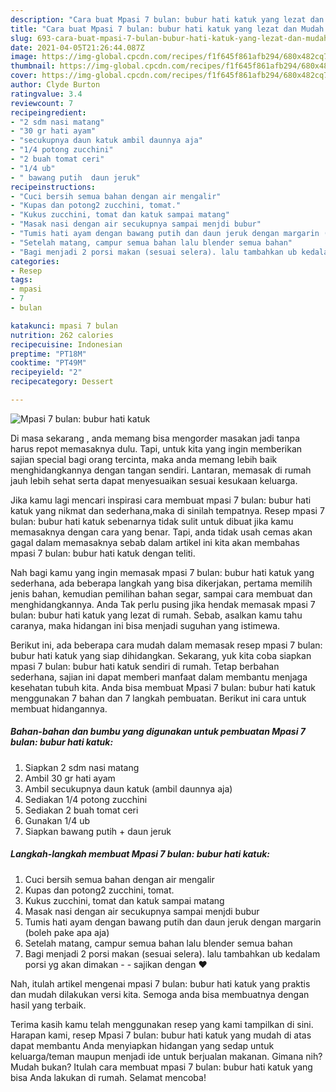 ```yaml
---
description: "Cara buat Mpasi 7 bulan: bubur hati katuk yang lezat dan Mudah Dibuat"
title: "Cara buat Mpasi 7 bulan: bubur hati katuk yang lezat dan Mudah Dibuat"
slug: 693-cara-buat-mpasi-7-bulan-bubur-hati-katuk-yang-lezat-dan-mudah-dibuat
date: 2021-04-05T21:26:44.087Z
image: https://img-global.cpcdn.com/recipes/f1f645f861afb294/680x482cq70/mpasi-7-bulan-bubur-hati-katuk-foto-resep-utama.jpg
thumbnail: https://img-global.cpcdn.com/recipes/f1f645f861afb294/680x482cq70/mpasi-7-bulan-bubur-hati-katuk-foto-resep-utama.jpg
cover: https://img-global.cpcdn.com/recipes/f1f645f861afb294/680x482cq70/mpasi-7-bulan-bubur-hati-katuk-foto-resep-utama.jpg
author: Clyde Burton
ratingvalue: 3.4
reviewcount: 7
recipeingredient:
- "2 sdm nasi matang"
- "30 gr hati ayam"
- "secukupnya daun katuk ambil daunnya aja"
- "1/4 potong zucchini"
- "2 buah tomat ceri"
- "1/4 ub"
- " bawang putih  daun jeruk"
recipeinstructions:
- "Cuci bersih semua bahan dengan air mengalir"
- "Kupas dan potong2 zucchini, tomat."
- "Kukus zucchini, tomat dan katuk sampai matang"
- "Masak nasi dengan air secukupnya sampai menjdi bubur"
- "Tumis hati ayam dengan bawang putih dan daun jeruk dengan margarin (boleh pake apa aja)"
- "Setelah matang, campur semua bahan lalu blender semua bahan"
- "Bagi menjadi 2 porsi makan (sesuai selera). lalu tambahkan ub kedalam porsi yg akan dimakan  sajikan dengan ❤️"
categories:
- Resep
tags:
- mpasi
- 7
- bulan

katakunci: mpasi 7 bulan 
nutrition: 262 calories
recipecuisine: Indonesian
preptime: "PT18M"
cooktime: "PT49M"
recipeyield: "2"
recipecategory: Dessert

---
```



![Mpasi 7 bulan: bubur hati katuk](https://img-global.cpcdn.com/recipes/f1f645f861afb294/680x482cq70/mpasi-7-bulan-bubur-hati-katuk-foto-resep-utama.jpg)

Di masa  sekarang , anda memang bisa mengorder masakan jadi tanpa harus repot memasaknya dulu. Tapi, untuk kita yang ingin memberikan sajian special bagi orang tercinta, maka anda memang lebih baik menghidangkannya dengan tangan sendiri. Lantaran, memasak di rumah jauh lebih sehat serta dapat menyesuaikan sesuai kesukaan keluarga.

Jika kamu lagi mencari inspirasi cara membuat mpasi 7 bulan: bubur hati katuk yang nikmat dan sederhana,maka di sinilah tempatnya. Resep mpasi 7 bulan: bubur hati katuk  sebenarnya tidak sulit untuk dibuat jika kamu memasaknya dengan cara yang benar. Tapi, anda tidak usah cemas akan gagal dalam memasaknya 
sebab dalam artikel ini kita akan membahas mpasi 7 bulan: bubur hati katuk dengan teliti.  



Nah bagi kamu yang ingin memasak mpasi 7 bulan: bubur hati katuk yang sederhana, ada beberapa langkah yang bisa dikerjakan, pertama memilih jenis bahan, kemudian pemilihan bahan segar, sampai cara membuat dan menghidangkannya. Anda Tak perlu pusing jika hendak memasak mpasi 7 bulan: bubur hati katuk yang lezat di rumah. Sebab, asalkan kamu  tahu caranya, maka hidangan ini bisa menjadi suguhan yang istimewa.

Berikut ini, ada beberapa cara mudah dalam memasak resep mpasi 7 bulan: bubur hati katuk yang siap dihidangkan. Sekarang, yuk kita coba siapkan mpasi 7 bulan: bubur hati katuk sendiri di rumah. Tetap berbahan sederhana, sajian ini dapat memberi manfaat dalam membantu menjaga kesehatan tubuh kita. Anda bisa membuat Mpasi 7 bulan: bubur hati katuk menggunakan 7 bahan dan 7 langkah pembuatan. Berikut ini cara untuk membuat hidangannya.

<!--inarticleads1-->

##### Bahan-bahan dan bumbu yang digunakan untuk pembuatan Mpasi 7 bulan: bubur hati katuk:

1. Siapkan 2 sdm nasi matang
1. Ambil 30 gr hati ayam
1. Ambil secukupnya daun katuk (ambil daunnya aja)
1. Sediakan 1/4 potong zucchini
1. Sediakan 2 buah tomat ceri
1. Gunakan 1/4 ub
1. Siapkan  bawang putih + daun jeruk




<!--inarticleads2-->

##### Langkah-langkah membuat Mpasi 7 bulan: bubur hati katuk:

1. Cuci bersih semua bahan dengan air mengalir
1. Kupas dan potong2 zucchini, tomat.
1. Kukus zucchini, tomat dan katuk sampai matang
1. Masak nasi dengan air secukupnya sampai menjdi bubur
1. Tumis hati ayam dengan bawang putih dan daun jeruk dengan margarin (boleh pake apa aja)
1. Setelah matang, campur semua bahan lalu blender semua bahan
1. Bagi menjadi 2 porsi makan (sesuai selera). lalu tambahkan ub kedalam porsi yg akan dimakan -  - sajikan dengan ❤️




Nah, itulah artikel mengenai  mpasi 7 bulan: bubur hati katuk  yang praktis dan mudah dilakukan versi kita. Semoga anda bisa membuatnya dengan hasil yang terbaik. 

Terima kasih kamu telah menggunakan resep yang kami tampilkan di sini. Harapan kami, resep  Mpasi 7 bulan: bubur hati katuk yang mudah di atas dapat membantu Anda menyiapkan hidangan yang sedap untuk keluarga/teman maupun menjadi ide untuk berjualan makanan. Gimana nih? Mudah bukan? Itulah cara membuat mpasi 7 bulan: bubur hati katuk yang bisa Anda lakukan di rumah. Selamat mencoba!

